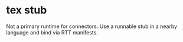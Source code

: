 # tex stub
Not a primary runtime for connectors. Use a runnable stub in a nearby language and bind via RTT manifests.